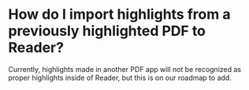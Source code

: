 # How do I import highlights from a previously highlighted PDF to Reader?

Currently, highlights made in another PDF app will not be recognized as proper highlights inside of Reader, but this is on our roadmap to add.
